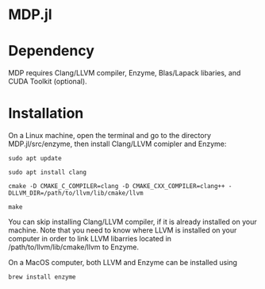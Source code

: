# MDP.jl


# Dependency
MDP requires Clang/LLVM compiler, Enzyme, Blas/Lapack libaries, and CUDA Toolkit (optional).


# Installation
 
On a Linux machine, open the terminal and go to the directory MDP.jl/src/enzyme, then install Clang/LLVM comipler and Enzyme:

    sudo apt update

    sudo apt install clang

    cmake -D CMAKE_C_COMPILER=clang -D CMAKE_CXX_COMPILER=clang++ -DLLVM_DIR=/path/to/llvm/lib/cmake/llvm
  
    make
 
You can skip installing Clang/LLVM compiler, if it is already installed on your machine. Note that you need to know where LLVM is installed on your computer in order to link LLVM libarries located in /path/to/llvm/lib/cmake/llvm to Enzyme.  
 
On a MacOS computer, both LLVM and Enzyme can be installed using 

    brew install enzyme



